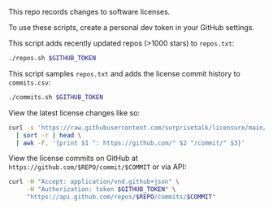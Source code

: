 This repo records changes to software licenses.

To use these scripts, create a personal dev token in your GitHub settings.

This script adds recently updated repos (>1000 stars) to `repos.txt`:

```bash
./repos.sh $GITHUB_TOKEN
```

This script samples `repos.txt` and adds the license commit history to `commits.csv`:

```bash
./commits.sh $GITHUB_TOKEN
```

View the latest license changes like so:

```bash
curl -s 'https://raw.githubusercontent.com/surprisetalk/licensure/main/commits.csv' \
  | sort -r | head \
  | awk -F, '{print $1 ": https://github.com/" $2 "/commit/" $3}'
```

View the license commits on GitHub at `https://github.com/$REPO/commit/$COMMIT` or via API:

```bash
curl -H "Accept: application/vnd.github+json" \
     -H "Authorization: token $GITHUB_TOKEN" \
     "https://api.github.com/repos/$REPO/commits/$COMMIT"
```
